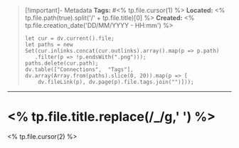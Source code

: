 > [!important]- Metadata
> **Tags:** #<% tp.file.cursor(1) %>
> **Located:** <% tp.file.path(true).split('/' + tp.file.title)[0] %>
> **Created:** <% tp.file.creation_date('DD/MM/YYYY - HH:mm') %>
> ```dataviewjs
>let cur = dv.current().file;
>let paths = new Set(cur.inlinks.concat(cur.outlinks).array().map(p => p.path)
>    .filter(p => !p.endsWith(".png")));
>paths.delete(cur.path);
>dv.table(["Connections",  "Tags"], dv.array(Array.from(paths).slice(0, 20)).map(p => [
>     dv.fileLink(p), dv.page(p).file.tags.join("")]));
> ```

___
# <% tp.file.title.replace(/_/g,' ') %>
<% tp.file.cursor(2) %>
